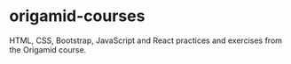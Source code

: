 # origamid-courses
 HTML, CSS, Bootstrap, JavaScript and React practices and exercises from the Origamid course.
